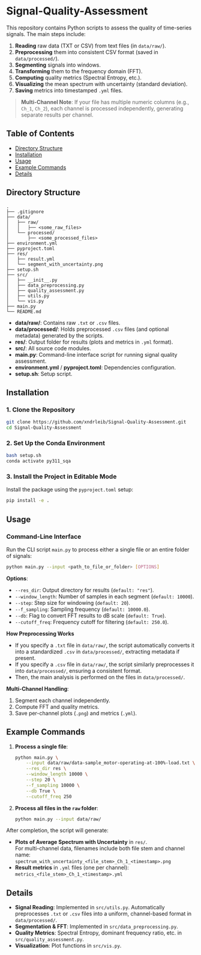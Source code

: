 # Signal-Quality-Assessment

This repository contains Python scripts to assess the quality of time-series signals. The main steps include:
1. **Reading** raw data (TXT or CSV) from text files (in `data/raw/`).
2. **Preprocessing** them into consistent CSV format (saved in `data/processed/`).
3. **Segmenting** signals into windows.
4. **Transforming** them to the frequency domain (FFT).
5. **Computing** quality metrics (Spectral Entropy, etc.).
6. **Visualizing** the mean spectrum with uncertainty (standard deviation).
7. **Saving** metrics into timestamped `.yml` files.

> **Multi-Channel Note**: If your file has multiple numeric columns (e.g., `Ch_1`, `Ch_2`), each channel is processed independently, generating separate results per channel.

## Table of Contents
- [Directory Structure](#directory-structure)
- [Installation](#installation)
- [Usage](#usage)
- [Example Commands](#example-commands)
- [Details](#details)

## Directory Structure
```
.
├── .gitignore
├── data/
│   ├── raw/
│   │   ├── <some_raw_files>
│   └── processed/
│       ├── <some_processed_files>
├── environment.yml
├── pyproject.toml
├── res/
│   ├── result.yml
│   └── segment_with_uncertainty.png
├── setup.sh
├── src/
│   ├── __init__.py
│   ├── data_preprocessing.py
│   ├── quality_assessment.py
│   ├── utils.py
│   └── vis.py
├── main.py
└── README.md
```
- **data/raw/**: Contains raw `.txt` or `.csv` files.
- **data/processed/**: Holds preprocessed `.csv` files (and optional metadata) generated by the scripts.
- **res/**: Output folder for results (plots and metrics in `.yml` format).
- **src/**: All source code modules.
- **main.py**: Command-line interface script for running signal quality assessment.
- **environment.yml** / **pyproject.toml**: Dependencies configuration.
- **setup.sh**: Setup script.

## Installation

### 1. Clone the Repository
```bash
git clone https://github.com/xndrleib/Signal-Quality-Assessment.git
cd Signal-Quality-Assessment
```

### 2. Set Up the Conda Environment
```bash
bash setup.sh
conda activate py311_sqa
```

### 3. Install the Project in Editable Mode
Install the package using the `pyproject.toml` setup:
```bash
pip install -e .
```

## Usage

### Command-Line Interface
Run the CLI script `main.py` to process either a single file or an entire folder of signals:

```bash
python main.py --input <path_to_file_or_folder> [OPTIONS]
```

**Options**:
- `--res_dir`: Output directory for results (`default: "res"`).
- `--window_length`: Number of samples in each segment (`default: 10000`).
- `--step`: Step size for windowing (`default: 20`).
- `--f_sampling`: Sampling frequency (`default: 10000.0`).
- `--db`: Flag to convert FFT results to dB scale (`default: True`).
- `--cutoff_freq`: Frequency cutoff for filtering (`default: 250.0`).

**How Preprocessing Works**  
- If you specify a `.txt` file in `data/raw/`, the script automatically converts it into a standardized `.csv` in `data/processed/`, extracting metadata if present.  
- If you specify a `.csv` file in `data/raw/`, the script similarly preprocesses it into `data/processed/`, ensuring a consistent format.  
- Then, the main analysis is performed on the files in `data/processed/`.

**Multi-Channel Handling**:  
1. Segment each channel independently.  
2. Compute FFT and quality metrics.  
3. Save per-channel plots (`.png`) and metrics (`.yml`).

## Example Commands

1. **Process a single file**:
   ```bash
   python main.py \
       --input data/raw/data-sample_motor-operating-at-100%-load.txt \
       --res_dir res \
       --window_length 10000 \
       --step 20 \
       --f_sampling 10000 \
       --db True \
       --cutoff_freq 250
   ```
2. **Process all files in the `raw` folder**:
   ```bash
   python main.py --input data/raw/
   ```

After completion, the script will generate:
- **Plots of Average Spectrum with Uncertainty** in `res/`.  
  For multi-channel data, filenames include both file stem and channel name:  
  `spectrum_with_uncertainty_<file_stem>_Ch_1_<timestamp>.png`  
- **Result metrics** in `.yml` files (one per channel):  
  `metrics_<file_stem>_Ch_1_<timestamp>.yml`

## Details

- **Signal Reading**: Implemented in `src/utils.py`. Automatically preprocesses `.txt` or `.csv` files into a uniform, channel-based format in `data/processed/`.
- **Segmentation & FFT**: Implemented in `src/data_preprocessing.py`.
- **Quality Metrics**: Spectral Entropy, dominant frequency ratio, etc. in `src/quality_assessment.py`.
- **Visualization**: Plot functions in `src/vis.py`.
